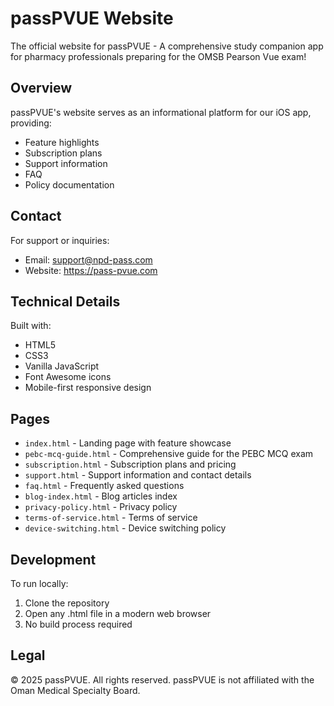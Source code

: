 # passPVUE Website

The official website for passPVUE - A comprehensive study companion app for pharmacy professionals preparing for the OMSB Pearson Vue exam!

## Overview

passPVUE's website serves as an informational platform for our iOS app, providing:
- Feature highlights
- Subscription plans
- Support information
- FAQ
- Policy documentation

## Contact

For support or inquiries:
- Email: support@npd-pass.com
- Website: https://pass-pvue.com

## Technical Details

Built with:
- HTML5
- CSS3
- Vanilla JavaScript
- Font Awesome icons
- Mobile-first responsive design

## Pages

- `index.html` - Landing page with feature showcase
- `pebc-mcq-guide.html` - Comprehensive guide for the PEBC MCQ exam
- `subscription.html` - Subscription plans and pricing
- `support.html` - Support information and contact details
- `faq.html` - Frequently asked questions
- `blog-index.html` - Blog articles index
- `privacy-policy.html` - Privacy policy
- `terms-of-service.html` - Terms of service
- `device-switching.html` - Device switching policy

## Development

To run locally:
1. Clone the repository
2. Open any .html file in a modern web browser
3. No build process required

## Legal

© 2025 passPVUE. All rights reserved. 
passPVUE is not affiliated with the Oman Medical Specialty Board.
